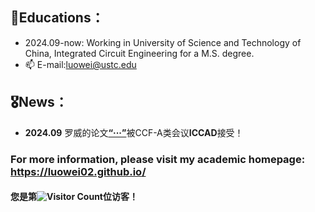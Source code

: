 ## 📖Educations：
 - 2024.09-now: Working in University of Science and Technology of China, Integrated Circuit Engineering for a  M.S. degree.
 - 📫 E-mail:luowei@ustc.edu
 ## 🎖️News：
 - **2024.09** 罗威的论文[**“···”**](https://luowei02.github.io/)被CCF-A类会议**ICCAD**接受！ 
 
### For more information, please visit my academic homepage: https://luowei02.github.io/
#### 您是第![Visitor Count](https://profile-counter.glitch.me/luowei02/count.svg)位访客！
<!---
luowei02/luowei02 is a ✨ special ✨ repository because its `README.md` (this file) appears on your GitHub profile.
You can click the Preview link to take a look at your changes.
--->
